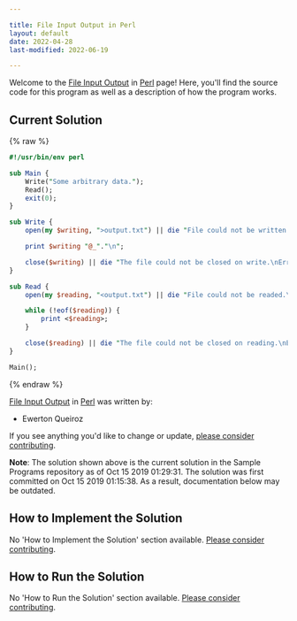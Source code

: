 ```yaml
---

title: File Input Output in Perl
layout: default
date: 2022-04-28
last-modified: 2022-06-19

---
```


Welcome to the [File Input Output](https://sampleprograms.io/projects/file-input-output) in [Perl](https://sampleprograms.io/languages/perl) page! Here, you'll find the source code for this program as well as a description of how the program works.

## Current Solution

{% raw %}

```perl
#!/usr/bin/env perl

sub Main {
	Write("Some arbitrary data.");
	Read();
	exit(0);
}

sub Write {
	open(my $writing, ">output.txt") || die "File could not be written.\nError: $!";

	print $writing "@_"."\n";

	close($writing) || die "The file could not be closed on write.\nError: $!";
}

sub Read {
	open(my $reading, "<output.txt") || die "File could not be readed.\nError: $!";

	while (!eof($reading)) {
		print <$reading>;
	}

	close($reading) || die "The file could not be closed on reading.\nError: $!";
}

Main();
```

{% endraw %}

[File Input Output](https://sampleprograms.io/projects/file-input-output) in [Perl](https://sampleprograms.io/languages/perl) was written by:

- Ewerton Queiroz

If you see anything you'd like to change or update, [please consider contributing](https://github.com/TheRenegadeCoder/sample-programs).

**Note**: The solution shown above is the current solution in the Sample Programs repository as of Oct 15 2019 01:29:31. The solution was first committed on Oct 15 2019 01:15:38. As a result, documentation below may be outdated.

## How to Implement the Solution

No 'How to Implement the Solution' section available. [Please consider contributing](https://github.com/TheRenegadeCoder/sample-programs-website).

## How to Run the Solution

No 'How to Run the Solution' section available. [Please consider contributing](https://github.com/TheRenegadeCoder/sample-programs-website).